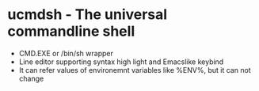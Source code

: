ucmdsh - The universal commandline shell
========================================

- CMD.EXE or /bin/sh wrapper
- Line editor supporting syntax high light and Emacslike keybind
- It can refer values of environemnt variables like %ENV%, but it can not change
